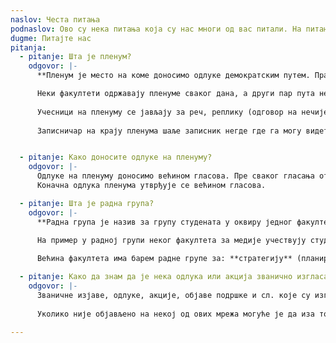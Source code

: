 ```yaml
---
naslov: Честа питања
podnaslov: Ово су нека питања која су нас многи од вас питали. На питања су одговарали студенти у блокади високошколских установа у Београду. Уколико не видите одговор на ваше питање у овој листи, можете нас питати путем форме.
dugme: Питајте нас
pitanja:
  - pitanje: Шта је пленум?
    odgovor: |-
      **Пленум је место на коме доносимо одлуке демократским путем. Право гласања на пленуму имају сви студенти матичне високошколске установе.**

      Неки факултети одржавају пленуме сваког дана, а други пар пута недељно. Генерално се већина факултета на пленумима придржава неких основних правила - дискусијом и гласањем управља један или више модератора, записничар бележи најбитније делове дискусије и евидентира гласања.
      
      Учесници на пленуму се јављају за реч, реплику (одговор на нечије излагање) или питање. Модератор одређује ред говора, прозива и пази да неко не прекорачи време које је предвиђено за излагање.
      
      Записничар на крају пленума шаље записник негде где га могу видети сви студенти тог факултета. Модератори и записничари се бирају на крају сваког пленума и већински је пракса да се исти људи не понављају превише често у овим улогама.


  - pitanje: Како доносите одлуке на пленуму?
    odgovor: |-
      Одлуке на пленуму доносимо већином гласова. Пре сваког гласања отвара се дискусија на којој свако има право да изнесе аргументе за или против неке идеје.
      Коначна одлука пленума утврђује се већином гласова.

  - pitanje: Шта је радна група?
    odgovor: |-
      **Радна група је назив за групу студената у оквиру једног факултета која се посебно интересује и бави једном конкретном делатности.**
      
      На пример у радној групи неког факултета за медије учествују студенти које интересује да праве садржај за објаве на Инстаграму, одржавају друштвене мреже, излазе у медије, дају изјаве и интервјуе. На већини факултета било ко од студената се може придружити радној групи без неке формалне процедуре.

      Већина факултета има барем радне групе за: **стратегију** (планирање акција), **донације** (прикупљање, организација и расподела донираних ствари), **комуникацију** (пренос значајних информација и обавештења међу факултетима), **безбедност** (редари на акцијама и свакодневно на факултетима) и **медије**.

  - pitanje: Како да знам да је нека одлука или акција званично изгласана на нивоу универзитета?
    odgovor: |-
      Званичне изјаве, одлуке, акције, објаве подршке и сл. које су изгласане на нивоу свих студената високошколских установа у блокади у Београду се објављују искључиво на нашем [Инстаграм профилу](https://instagram.com/studenti_u_blokadi), на [X налогу](https://x.com/studentblokade), [Фејсбук налогу](https://www.facebook.com/people/Studenti-u-blokadi-UB/61571631694236/) и овом веб сајту. 
      
      Уколико није објављено на некој од ових мрежа могуће је да иза тога стоји неки факултет, али напросто није нешто што је изгласано на нивоу свих високошколских установа у блокади.

---
```


